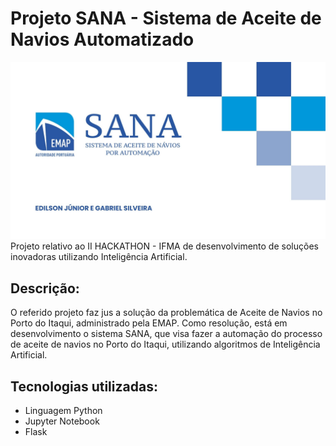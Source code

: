 # Projeto SANA - Sistema de Aceite de Navios Automatizado
![SANA](./assets/sana_img.jpg)
Projeto relativo ao II HACKATHON - IFMA de desenvolvimento de soluções inovadoras utilizando Inteligência Artificial.

## Descrição:
O referido projeto faz jus a solução da problemática de Aceite de Navios no Porto do Itaqui, administrado pela EMAP.
Como resolução, está em desenvolvimento o sistema SANA, que visa fazer a automação do processo de aceite de navios no Porto do Itaqui, utilizando algoritmos de Inteligência Artificial.

## Tecnologias utilizadas:
- Linguagem Python
- Jupyter Notebook
- Flask




